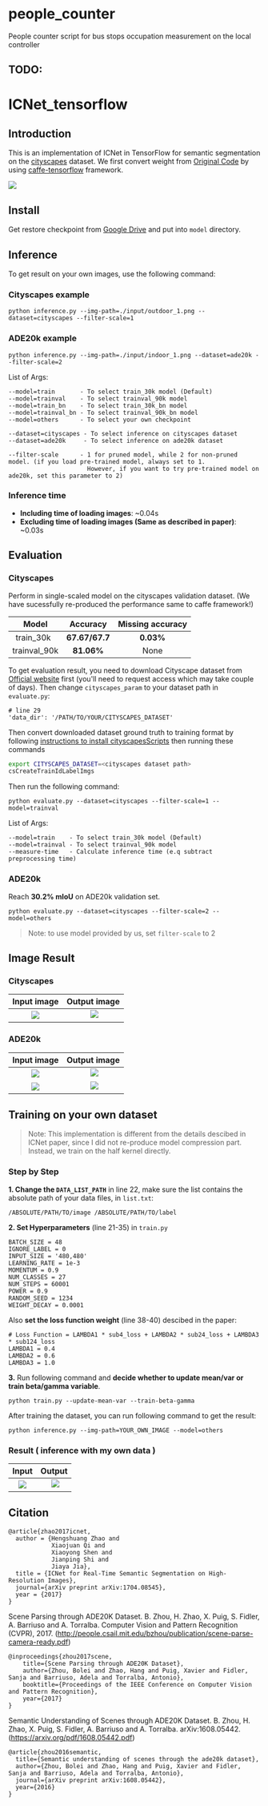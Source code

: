 # people_counter
People counter script for bus stops occupation measurement on the local controller

## TODO:


# ICNet_tensorflow
## Introduction
  This is an implementation of ICNet in TensorFlow for semantic segmentation on the [cityscapes](https://www.cityscapes-dataset.com/) dataset. We first convert weight from [Original Code](https://github.com/hszhao/ICNet) by using [caffe-tensorflow](https://github.com/ethereon/caffe-tensorflow) framework.  
  
 ![](https://github.com/hellochick/ICNet-tensorflow/blob/master/utils/icnet.png)
 
## Install
Get restore checkpoint from [Google Drive](https://drive.google.com/drive/folders/1pBN07IW_zxEVlL2q9ColGs6QkUNkplsi?usp=sharing) and put into `model` directory.

## Inference
To get result on your own images, use the following command:

### Cityscapes example
```
python inference.py --img-path=./input/outdoor_1.png --dataset=cityscapes --filter-scale=1 
```
### ADE20k example
```
python inference.py --img-path=./input/indoor_1.png --dataset=ade20k --filter-scale=2
```

List of Args:
```
--model=train       - To select train_30k model (Default)
--model=trainval    - To select trainval_90k model
--model=train_bn    - To select train_30k_bn model
--model=trainval_bn - To select trainval_90k_bn model
--model=others      - To select your own checkpoint

--dataset=cityscapes - To select inference on cityscapes dataset
--dataset=ade20k     - To select inference on ade20k dataset

--filter-scale      - 1 for pruned model, while 2 for non-pruned model. (if you load pre-trained model, always set to 1. 
                      However, if you want to try pre-trained model on ade20k, set this parameter to 2)
```
### Inference time
* **Including time of loading images**: ~0.04s
* **Excluding time of loading images (Same as described in paper)**: ~0.03s

## Evaluation
### Cityscapes
Perform in single-scaled model on the cityscapes validation dataset. (We have sucessfully re-produced the performance same to caffe framework!)

| Model | Accuracy |  Missing accuracy |
|:-----------:|:----------:|:---------:|
| train_30k   | **67.67/67.7** | **0.03%** |
| trainval_90k| **81.06%**    | None |

To get evaluation result, you need to download Cityscape dataset from [Official website](https://www.cityscapes-dataset.com/) first (you'll need to request access which may take couple of days). Then change `cityscapes_param` to your dataset path in `evaluate.py`:
```
# line 29
'data_dir': '/PATH/TO/YOUR/CITYSCAPES_DATASET'
```

Then convert downloaded dataset ground truth to training format by following [instructions to install cityscapesScripts](https://github.com/mcordts/cityscapesScripts) then running these commands
```bash
export CITYSCAPES_DATASET=<cityscapes dataset path>
csCreateTrainIdLabelImgs
```

Then run the following command: 
```
python evaluate.py --dataset=cityscapes --filter-scale=1 --model=trainval
```
List of Args:
```
--model=train    - To select train_30k model (Default)
--model=trainval - To select trainval_90k model
--measure-time   - Calculate inference time (e.q subtract preprocessing time)
```

### ADE20k
Reach **30.2% mIoU** on ADE20k validation set.
```
python evaluate.py --dataset=cityscapes --filter-scale=2 --model=others
```
> Note: to use model provided by us, set `filter-scale` to 2

## Image Result
### Cityscapes
Input image                |  Output image
:-------------------------:|:-------------------------:
![](https://github.com/hellochick/ICNet_tensorflow/blob/master/input/outdoor_1.png)  |  ![](https://github.com/hellochick/ICNet_tensorflow/blob/master/output/outdoor_1.png)

### ADE20k
Input image                |  Output image
:-------------------------:|:-------------------------:
![](https://github.com/hellochick/ICNet_tensorflow/blob/master/input/indoor_2.jpg)  |  ![](https://github.com/hellochick/ICNet_tensorflow/blob/master/output/indoor_2.jpg)
![](https://github.com/hellochick/ICNet_tensorflow/blob/master/input/outdoor_2.png)  |  ![](https://github.com/hellochick/ICNet_tensorflow/blob/master/output/outdoor_2.png)

## Training on your own dataset
> Note: This implementation is different from the details descibed in ICNet paper, since I did not re-produce model compression part. Instead, we train on the half kernel directly.

### Step by Step
**1. Change the `DATA_LIST_PATH`** in line 22, make sure the list contains the absolute path of your data files, in `list.txt`:
```
/ABSOLUTE/PATH/TO/image /ABSOLUTE/PATH/TO/label
```
**2. Set Hyperparameters** (line 21-35) in `train.py`
```
BATCH_SIZE = 48
IGNORE_LABEL = 0
INPUT_SIZE = '480,480'
LEARNING_RATE = 1e-3
MOMENTUM = 0.9
NUM_CLASSES = 27
NUM_STEPS = 60001
POWER = 0.9
RANDOM_SEED = 1234
WEIGHT_DECAY = 0.0001
```
Also **set the loss function weight** (line 38-40) descibed in the paper:
```
# Loss Function = LAMBDA1 * sub4_loss + LAMBDA2 * sub24_loss + LAMBDA3 * sub124_loss
LAMBDA1 = 0.4
LAMBDA2 = 0.6
LAMBDA3 = 1.0

```
**3.** Run following command and **decide whether to update mean/var or train beta/gamma variable**.
```
python train.py --update-mean-var --train-beta-gamma
```
After training the dataset, you can run following command to get the result:  
```
python inference.py --img-path=YOUR_OWN_IMAGE --model=others
```
### Result ( inference with my own data )

Input                      |  Output
:-------------------------:|:-------------------------:
![](https://github.com/hellochick/ICNet_tensorflow/blob/master/input/indoor_1.jpg)  |  ![](https://github.com/hellochick/ICNet-tensorflow/blob/master/output/indoor_1.jpg)

## Citation
    @article{zhao2017icnet,
      author = {Hengshuang Zhao and
                Xiaojuan Qi and
                Xiaoyong Shen and
                Jianping Shi and
                Jiaya Jia},
      title = {ICNet for Real-Time Semantic Segmentation on High-Resolution Images},
      journal={arXiv preprint arXiv:1704.08545},
      year = {2017}
    }
Scene Parsing through ADE20K Dataset. B. Zhou, H. Zhao, X. Puig, S. Fidler, A. Barriuso and A. Torralba. Computer Vision and Pattern Recognition (CVPR), 2017. (http://people.csail.mit.edu/bzhou/publication/scene-parse-camera-ready.pdf)

    @inproceedings{zhou2017scene,
        title={Scene Parsing through ADE20K Dataset},
        author={Zhou, Bolei and Zhao, Hang and Puig, Xavier and Fidler, Sanja and Barriuso, Adela and Torralba, Antonio},
        booktitle={Proceedings of the IEEE Conference on Computer Vision and Pattern Recognition},
        year={2017}
    }
    
Semantic Understanding of Scenes through ADE20K Dataset. B. Zhou, H. Zhao, X. Puig, S. Fidler, A. Barriuso and A. Torralba. arXiv:1608.05442. (https://arxiv.org/pdf/1608.05442.pdf)

    @article{zhou2016semantic,
      title={Semantic understanding of scenes through the ade20k dataset},
      author={Zhou, Bolei and Zhao, Hang and Puig, Xavier and Fidler, Sanja and Barriuso, Adela and Torralba, Antonio},
      journal={arXiv preprint arXiv:1608.05442},
      year={2016}
    }


